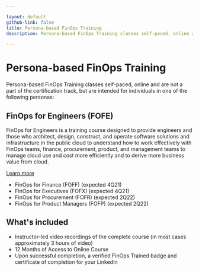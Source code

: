 ```yaml
---

layout: default
github-link: false
title: Persona-based FinOps Training
description: Persona-based FinOps Training classes self-paced, online and are intended for individuals such as Engineers, Finance, Executives, Procurement and Product Managers.

---
```


# Persona-based FinOps Training

Persona-based FinOps Training classes self-paced, online and are not a part of the certification track, but are intended for individuals in one of the following personas:


<div class="flow-root bg-gray-100 rounded-lg px-6 pb-8 mb-4">
  <div>
    <h2 class="text-xl font-medium text-gray-900 tracking-tight">FinOps for Engineers (FOFE)</h2>
    <p class="text-base text-gray-600">
      FinOps for Engineers is a training course designed to provide engineers and those who architect, design, construct, and operate software solutions and infrastructure in the public cloud to understand how to work effectively with FinOps teams, finance, procurement, product, and management teams to manage cloud use and cost more efficiently and to derive more business value from cloud.
    </p>
    <a class="btn" href="https://www.eventbrite.com/e/finops-for-engineering-training-self-paced-course-course-pre-sale-tickets-149961353445">Learn more</a>
  </div>
</div>

- FinOps for Finance (FOFF) (expected 4Q21)
- FinOps for Executives (FOFX) (expected 4Q21)
- FinOps for Procurement (FOFR) (expected 2Q22)
- FinOps for Product Managers (FOFP) (expected 2Q22)


## What's included

- Instructor-led video recordings of the complete course (in most cases approximately 3 hours of video)
- 12 Months of Access to Online Course
- Upon successful completion, a verified FinOps Trained badge and certificate of completion for your LinkedIn



